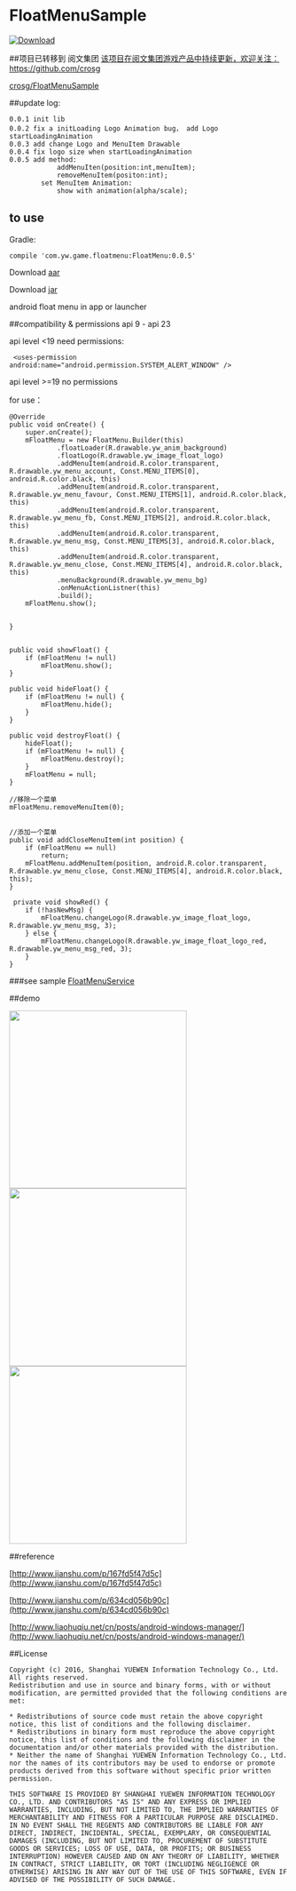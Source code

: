 # FloatMenuSample
[ ![Download](https://api.bintray.com/packages/fanofdemo/maven/FloatMenu/images/download.svg) ](https://bintray.com/fanofdemo/maven/FloatMenu/_latestVersion)




##项目已转移到 阅文集团 
[该项目在阅文集团游戏产品中持续更新，欢迎关注： https://github.com/crosg ](https://github.com/crosg)	

[crosg/FloatMenuSample](https://github.com/crosg/FloatMenuSample)


##update log:
	
	0.0.1 init lib
	0.0.2 fix a initLoading Logo Animation bug， add Logo startLoadingAnimation
	0.0.3 add change Logo and MenuItem Drawable
	0.0.4 fix logo size when startLoadingAnimation
	0.0.5 add method:
				addMenuIten(position:int,menuItem);
				removeMenuItem(positon:int);
			set MenuItem Animation:
				show with animation(alpha/scale);

## to use

Gradle:

	compile 'com.yw.game.floatmenu:FloatMenu:0.0.5'


Download [aar](https://dl.bintray.com/fanofdemo/maven/com/yw/game/floatmenu/FloatMenu/0.0.5/FloatMenu-0.0.5.aar)	

Download [jar](https://bintray.com/fanofdemo/maven/download_file?file_path=com%2Fyw%2Fgame%2Ffloatmenu%2FFloatMenu%2F0.0.5%2FFloatMenu-0.0.5-sources.jar)


android float menu in app or launcher

##compatibility & permissions
 api 9 - api 23

api level <19 need permissions:

	 <uses-permission android:name="android.permission.SYSTEM_ALERT_WINDOW" />

api level >=19 no permissions



for use：

	@Override
    public void onCreate() {
        super.onCreate();
        mFloatMenu = new FloatMenu.Builder(this)
                .floatLoader(R.drawable.yw_anim_background)
                .floatLogo(R.drawable.yw_image_float_logo)
                .addMenuItem(android.R.color.transparent, R.drawable.yw_menu_account, Const.MENU_ITEMS[0], android.R.color.black, this)
                .addMenuItem(android.R.color.transparent, R.drawable.yw_menu_favour, Const.MENU_ITEMS[1], android.R.color.black, this)
                .addMenuItem(android.R.color.transparent, R.drawable.yw_menu_fb, Const.MENU_ITEMS[2], android.R.color.black, this)
                .addMenuItem(android.R.color.transparent, R.drawable.yw_menu_msg, Const.MENU_ITEMS[3], android.R.color.black, this)
                .addMenuItem(android.R.color.transparent, R.drawable.yw_menu_close, Const.MENU_ITEMS[4], android.R.color.black, this)
                .menuBackground(R.drawable.yw_menu_bg)
                .onMenuActionListner(this)
                .build();
        mFloatMenu.show();


    }


 	public void showFloat() {
        if (mFloatMenu != null)
            mFloatMenu.show();
    }

    public void hideFloat() {
        if (mFloatMenu != null) {
            mFloatMenu.hide();
        }
    }

    public void destroyFloat() {
        hideFloat();
        if (mFloatMenu != null) {
            mFloatMenu.destroy();
        }
        mFloatMenu = null;
    }

	//移除一个菜单
   	mFloatMenu.removeMenuItem(0);


	//添加一个菜单
	public void addCloseMenuItem(int position) {
        if (mFloatMenu == null)
            return;
        mFloatMenu.addMenuItem(position, android.R.color.transparent, R.drawable.yw_menu_close, Const.MENU_ITEMS[4], android.R.color.black, this);
    }

	 private void showRed() {
        if (!hasNewMsg) {
            mFloatMenu.changeLogo(R.drawable.yw_image_float_logo, R.drawable.yw_menu_msg, 3);
        } else {
            mFloatMenu.changeLogo(R.drawable.yw_image_float_logo_red, R.drawable.yw_menu_msg_red, 3);
        }
    }


###see sample [FloatMenuService](https://github.com/fanOfDemo/FloatMenuSample/blob/master/FloatMenuDemo%2Fsrc%2Fmain%2Fjava%2Fcom%2Fyw%2Fgame%2Ffloatmenu%2Fdemo%2FFloatMenuService.java)

##demo

<img src="pickture/20160503125603.png" width="320" />

<img src="pickture/201605031543.gif" width="320" />
<img src="pickture/201605041543.gif" width="320" />

##reference 

 [http://www.jianshu.com/p/167fd5f47d5c](http://www.jianshu.com/p/167fd5f47d5c) 

 [http://www.jianshu.com/p/634cd056b90c](http://www.jianshu.com/p/634cd056b90c) 

 [http://www.liaohuqiu.net/cn/posts/android-windows-manager/](http://www.liaohuqiu.net/cn/posts/android-windows-manager/) 




##License

	
	Copyright (c) 2016, Shanghai YUEWEN Information Technology Co., Ltd. 
	All rights reserved.
	Redistribution and use in source and binary forms, with or without modification, are permitted provided that the following conditions are met:
	
	* Redistributions of source code must retain the above copyright notice, this list of conditions and the following disclaimer.
	* Redistributions in binary form must reproduce the above copyright notice, this list of conditions and the following disclaimer in the documentation and/or other materials provided with the distribution.
	* Neither the name of Shanghai YUEWEN Information Technology Co., Ltd. nor the names of its contributors may be used to endorse or promote products derived from this software without specific prior written permission.
	
	THIS SOFTWARE IS PROVIDED BY SHANGHAI YUEWEN INFORMATION TECHNOLOGY CO., LTD. AND CONTRIBUTORS "AS IS" AND ANY EXPRESS OR IMPLIED WARRANTIES, INCLUDING, BUT NOT LIMITED TO, THE IMPLIED WARRANTIES OF MERCHANTABILITY AND FITNESS FOR A PARTICULAR PURPOSE ARE DISCLAIMED. IN NO EVENT SHALL THE REGENTS AND CONTRIBUTORS BE LIABLE FOR ANY DIRECT, INDIRECT, INCIDENTAL, SPECIAL, EXEMPLARY, OR CONSEQUENTIAL DAMAGES (INCLUDING, BUT NOT LIMITED TO, PROCUREMENT OF SUBSTITUTE GOODS OR SERVICES; LOSS OF USE, DATA, OR PROFITS; OR BUSINESS INTERRUPTION) HOWEVER CAUSED AND ON ANY THEORY OF LIABILITY, WHETHER IN CONTRACT, STRICT LIABILITY, OR TORT (INCLUDING NEGLIGENCE OR OTHERWISE) ARISING IN ANY WAY OUT OF THE USE OF THIS SOFTWARE, EVEN IF ADVISED OF THE POSSIBILITY OF SUCH DAMAGE.




